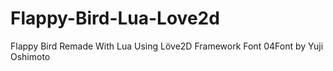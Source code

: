 # Flappy-Bird-Lua-Love2d
Flappy Bird Remade With Lua Using Löve2D Framework
Font 04Font by Yuji Oshimoto
